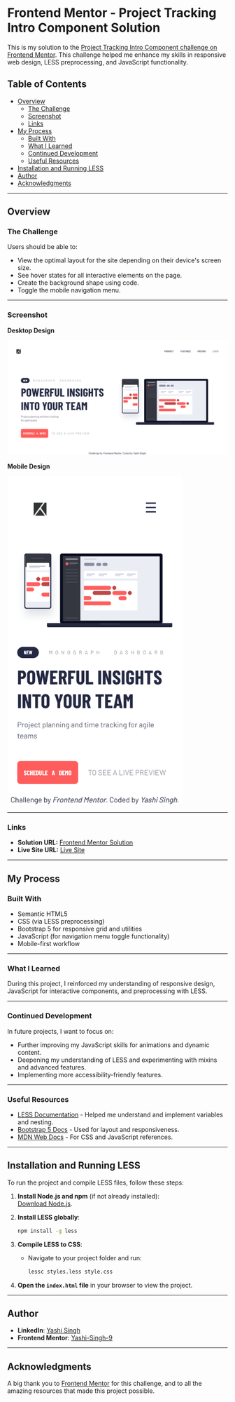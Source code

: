 # Frontend Mentor - Project Tracking Intro Component Solution

This is my solution to the [Project Tracking Intro Component challenge on Frontend Mentor](https://www.frontendmentor.io/challenges/project-tracking-intro-component-5d289097500fcb331a67d80e). This challenge helped me enhance my skills in responsive web design, LESS preprocessing, and JavaScript functionality.

## Table of Contents

- [Overview](#overview)
  - [The Challenge](#the-challenge)
  - [Screenshot](#screenshot)
  - [Links](#links)
- [My Process](#my-process)
  - [Built With](#built-with)
  - [What I Learned](#what-i-learned)
  - [Continued Development](#continued-development)
  - [Useful Resources](#useful-resources)
- [Installation and Running LESS](#installation-and-running-less)
- [Author](#author)
- [Acknowledgments](#acknowledgments)

---

## Overview

### The Challenge

Users should be able to:

- View the optimal layout for the site depending on their device's screen size.
- See hover states for all interactive elements on the page.
- Create the background shape using code.
- Toggle the mobile navigation menu.

---

### Screenshot

**Desktop Design**

![Solution Screenshot](design/Destop-Design.png)

**Mobile Design**

<img src="design/Mobile-Design.png" height="750">

---

### Links

- **Solution URL:** [Frontend Mentor Solution](#) <!-- Replace with your Frontend Mentor solution link -->
- **Live Site URL:** [Live Site](#) <!-- Replace with your deployed project URL -->

---

## My Process

### Built With

- Semantic HTML5
- CSS (via LESS preprocessing)
- Bootstrap 5 for responsive grid and utilities
- JavaScript (for navigation menu toggle functionality)
- Mobile-first workflow

---

### What I Learned

During this project, I reinforced my understanding of responsive design, JavaScript for interactive components, and preprocessing with LESS.

---

### Continued Development

In future projects, I want to focus on:

- Further improving my JavaScript skills for animations and dynamic content.
- Deepening my understanding of LESS and experimenting with mixins and advanced features.
- Implementing more accessibility-friendly features.

---

### Useful Resources

- [LESS Documentation](https://lesscss.org/) - Helped me understand and implement variables and nesting.
- [Bootstrap 5 Docs](https://getbootstrap.com/) - Used for layout and responsiveness.
- [MDN Web Docs](https://developer.mozilla.org/) - For CSS and JavaScript references.

---

## Installation and Running LESS

To run the project and compile LESS files, follow these steps:

1. **Install Node.js and npm** (if not already installed):  
   [Download Node.js](https://nodejs.org/).

2. **Install LESS globally**:
   ```bash
   npm install -g less
   ```

3. **Compile LESS to CSS**:
   - Navigate to your project folder and run:
     ```bash
     lessc styles.less style.css
     ```

4. **Open the `index.html` file** in your browser to view the project.

---

## Author

- **LinkedIn**: [Yashi Singh](https://www.linkedin.com/in/yashi-singh-b4143a246)
- **Frontend Mentor**: [Yashi-Singh-9](https://www.frontendmentor.io/profile/Yashi-Singh-9) 

---

## Acknowledgments

A big thank you to [Frontend Mentor](https://www.frontendmentor.io/) for this challenge, and to all the amazing resources that made this project possible.